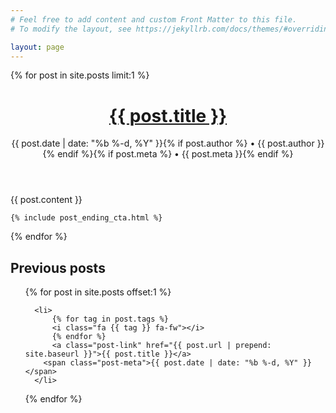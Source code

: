 ```yaml
---
# Feel free to add content and custom Front Matter to this file.
# To modify the layout, see https://jekyllrb.com/docs/themes/#overriding-theme-defaults

layout: page
---
```


{% for post in site.posts limit:1 %}
<div class="post">

  <header class="post-header">
    <a href="{{ post.url | prepend: site.baseurl }}">
        <h1 class="post-title">{{ post.title }}</h1>
    </a>
    <p class="post-meta">{{ post.date | date: "%b %-d, %Y" }}{% if post.author %} • {{ post.author }}{% endif %}{% if post.meta %} • {{ post.meta }}{% endif %}</p>
  </header>

  <article class="post-content">
    {{ post.content }}

    {% include post_ending_cta.html %}
  </article>

</div>

{% endfor %}
<h2>Previous posts</h2>
  <ul class="post-list">
{% for post in site.posts offset:1 %}

      <li>
          {% for tag in post.tags %}
          <i class="fa {{ tag }} fa-fw"></i>
          {% endfor %}
          <a class="post-link" href="{{ post.url | prepend: site.baseurl }}">{{ post.title }}</a>
        <span class="post-meta">{{ post.date | date: "%b %-d, %Y" }}</span>
      </li>
{% endfor %}

  </ul>